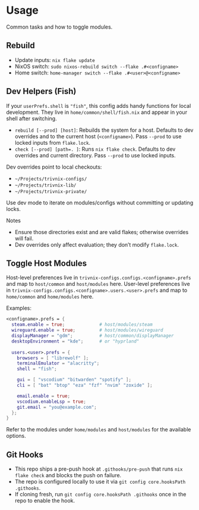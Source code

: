 # Usage

Common tasks and how to toggle modules.

## Rebuild

- Update inputs: `nix flake update`
- NixOS switch: `sudo nixos-rebuild switch --flake .#<configname>`
- Home switch: `home-manager switch --flake .#<user>@<configname>`

## Dev Helpers (Fish)

If your `userPrefs.shell` is `"fish"`, this config adds handy functions for local development. They live in `home/common/shell/fish.nix` and appear in your shell after switching.

- `rebuild [--prod] [host]`: Rebuilds the system for a host. Defaults to dev overrides and to the current host (`<configname>`). Pass `--prod` to use locked inputs from `flake.lock`.
- `check [--prod] [path=. ]`: Runs `nix flake check`. Defaults to dev overrides and current directory. Pass `--prod` to use locked inputs.

Dev overrides point to local checkouts:
- `~/Projects/trivnix-configs/`
- `~/Projects/trivnix-lib/`
- `~/Projects/trivnix-private/`

Use dev mode to iterate on modules/configs without committing or updating locks.

Notes

- Ensure those directories exist and are valid flakes; otherwise overrides will fail.
- Dev overrides only affect evaluation; they don’t modify `flake.lock`.

## Toggle Host Modules

Host-level preferences live in `trivnix-configs.configs.<configname>.prefs` and map to `host/common` and `host/modules` here.
User-level preferences live in `trivnix-configs.configs.<configname>.users.<user>.prefs` and map to `home/common` and `home/modules` here.

Examples:

```nix
<configname>.prefs = {
  steam.enable = true;             # host/modules/steam
  wireguard.enable = true;         # host/modules/wireguard
  displayManager = "gdm";          # host/common/displayManager
  desktopEnvironment = "kde";      # or "hyprland"
  
  users.<user>.prefs = {
    browsers = [ "librewolf" ];
    terminalEmulator = "alacritty";
    shell = "fish";

    gui = [ "vscodium" "bitwarden" "spotify" ];
    cli = [ "bat" "btop" "eza" "fzf" "nvim" "zoxide" ];

    email.enable = true;
    vscodium.enableLsp = true;
    git.email = "you@example.com";
  };
}
```

Refer to the modules under `home/modules` and `host/modules` for the available options.

## Git Hooks

- This repo ships a pre-push hook at `.githooks/pre-push` that runs `nix flake check` and blocks the push on failure.
- The repo is configured locally to use it via `git config core.hooksPath .githooks`.
- If cloning fresh, run `git config core.hooksPath .githooks` once in the repo to enable the hook.
